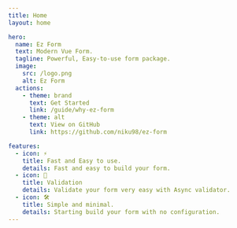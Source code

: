 ```yaml
---
title: Home
layout: home

hero:
  name: Ez Form
  text: Modern Vue Form.
  tagline: Powerful, Easy-to-use form package.
  image:
    src: /logo.png
    alt: Ez Form
  actions:
    - theme: brand
      text: Get Started
      link: /guide/why-ez-form
    - theme: alt
      text: View on GitHub
      link: https://github.com/niku98/ez-form

features:
  - icon: ⚡️
    title: Fast and Easy to use.
    details: Fast and easy to build your form.
  - icon: 🖖
    title: Validation
    details: Validate your form very easy with Async validator.
  - icon: 🛠️
    title: Simple and minimal.
    details: Starting build your form with no configuration.
---
```

